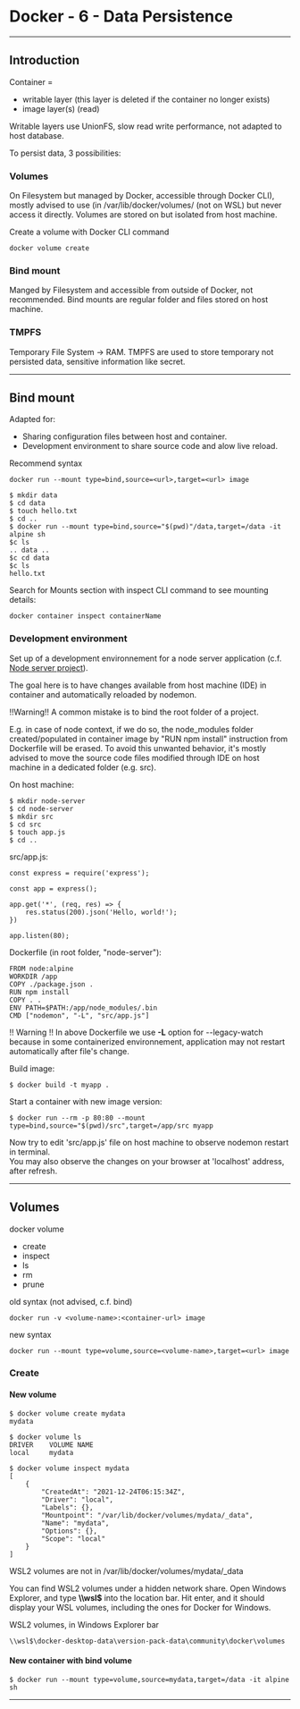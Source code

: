 # Docker - 6 - Data Persistence

***

## Introduction

Container =
- writable layer (this layer is deleted if the container no longer exists)
- image layer(s) (read)

Writable layers use UnionFS, slow read write performance, not adapted to host database.

To persist data, 3 possibilities:
### Volumes
On Filesystem but managed by Docker, accessible through Docker CLI), mostly advised to use (in /var/lib/docker/volumes/ (not on WSL) but never access it directly.
Volumes are stored on but isolated from host machine.

Create a volume with Docker CLI command
```
docker volume create
```

### Bind mount
Manged by Filesystem and accessible from outside of Docker, not recommended.
Bind mounts are regular folder and files stored on host machine.

### TMPFS
Temporary File System -> RAM.
TMPFS are used to store temporary not persisted data, sensitive information like secret.

***

## Bind mount

Adapted for:
- Sharing configuration files between host and container.
- Development environment to share source code and alow live reload.

Recommend syntax
```
docker run --mount type=bind,source=<url>,target=<url> image
```

```
$ mkdir data
$ cd data
$ touch hello.txt
$ cd ..
$ docker run --mount type=bind,source="$(pwd)"/data,target=/data -it alpine sh
$c ls
.. data ..
$c cd data
$c ls
hello.txt
```

Search for Mounts section with inspect CLI command to see mounting details:
```
docker container inspect containerName
```

### Development environment

Set up of a development environnement for a node server application (c.f. [Node server project](5-docker-nodeserverimage.md#node-server-project)).  

The goal here is to have changes available from host machine (IDE) in container and automatically reloaded by nodemon.

!!Warning!! A common mistake is to bind the root folder of a project.

E.g. in case of node context, if we do so, the node_modules folder created/populated in container image by "RUN npm install" instruction from Dockerfile will be erased. To avoid this unwanted behavior, it's mostly advised to move the source code files modified through IDE on host machine in a dedicated folder (e.g. src).

On host machine:
```
$ mkdir node-server
$ cd node-server
$ mkdir src
$ cd src
$ touch app.js
$ cd ..
```

src/app.js:
```
const express = require('express');

const app = express();

app.get('*', (req, res) => {
    res.status(200).json('Hello, world!');
})

app.listen(80);
```

Dockerfile (in root folder, "node-server"):
```
FROM node:alpine
WORKDIR /app
COPY ./package.json .
RUN npm install
COPY . .
ENV PATH=$PATH:/app/node_modules/.bin
CMD ["nodemon", "-L", "src/app.js"]
```

!! Warning !! In above Dockerfile we use **-L** option for --legacy-watch because in some containerized environnement, application may not restart automatically after file's change.

Build image:
```
$ docker build -t myapp .
```

Start a container with new image version:
```
$ docker run --rm -p 80:80 --mount type=bind,source="$(pwd)/src",target=/app/src myapp
```

Now try to edit 'src/app.js' file on host machine to observe nodemon restart in terminal.  
You may also observe the changes on your browser at 'localhost' address, after refresh.

***

## Volumes

docker volume
- create
- inspect
- ls
- rm
- prune

old syntax (not advised, c.f. bind)
```
docker run -v <volume-name>:<container-url> image
```

new syntax
```
docker run --mount type=volume,source=<volume-name>,target=<url> image
```

### Create

#### New volume
```
$ docker volume create mydata
mydata

$ docker volume ls
DRIVER    VOLUME NAME
local     mydata

$ docker volume inspect mydata
[
    {
        "CreatedAt": "2021-12-24T06:15:34Z",
        "Driver": "local",
        "Labels": {},
        "Mountpoint": "/var/lib/docker/volumes/mydata/_data",
        "Name": "mydata",
        "Options": {},
        "Scope": "local"
    }
]
```

WSL2 volumes are not in /var/lib/docker/volumes/mydata/_data

You can find WSL2 volumes under a hidden network share. Open Windows Explorer, and type **\\\wsl$** into the location bar. Hit enter, and it should display your WSL volumes, including the ones for Docker for Windows.

WSL2 volumes, in Windows Explorer bar
```
\\wsl$\docker-desktop-data\version-pack-data\community\docker\volumes
```

#### New container with bind volume
```console
$ docker run --mount type=volume,source=mydata,target=/data -it alpine sh
```

***
